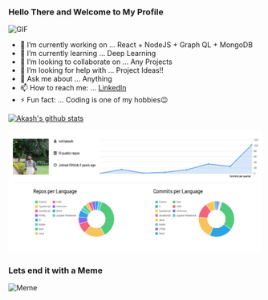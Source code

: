 ### Hello There and Welcome to My Profile


![GIF](https://media1.tenor.com/images/4735f34b4dd3b86333341fa17b203004/tenor.gif?itemid=8729471)

- 🔭 I’m currently working on ... React + NodeJS + Graph QL + MongoDB
- 🌱 I’m currently learning ... Deep Learning
- 👯 I’m looking to collaborate on ... Any Projects
- 🤔 I’m looking for help with ... Project Ideas!!
- 💬 Ask me about ... Anything
- 📫 How to reach me: ... [LinkedIn](https://linkedin.com/in/rottiakash)
- ⚡ Fun fact: ... Coding is one of my hobbies😉

[![Akash's github stats](https://github-readme-stats.vercel.app/api?username=rottiakash&show_icons=true&theme=dark)](https://github.com/anuraghazra/github-readme-stats)

![Stats](https://github.com/rottiakash/rottiakash/raw/master/Screen%20Shot%202020-08-12%20at%2009.12.09.png)

### Lets end it with a Meme
![Meme](https://i.pinimg.com/736x/64/e8/48/64e84853aaa2a974fc88b1a4c614a7f2.jpg)
